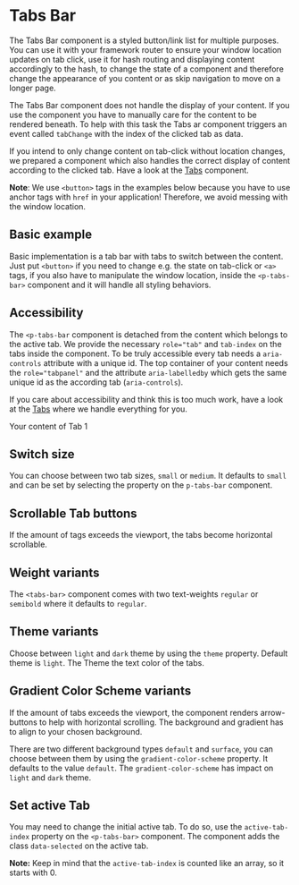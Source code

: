 # Tabs Bar

The Tabs Bar component is a styled button/link list for multiple purposes. You can use it with your framework router to ensure
your window location updates on tab click, use it for hash routing and displaying content accordingly to the hash, to change the state of a component
and therefore change the appearance of you content or as skip navigation to move on a longer page.

The Tabs Bar component does not handle the display of your content. If you use the component you have to manually care for the
content to be rendered beneath. To help with this task the Tabs ar component triggers an event called `tabChange` with the index
of the clicked tab as data.

If you intend to only change content on tab-click without location changes, we prepared a component which also
handles the correct display of content according to the clicked tab. Have a look at the [Tabs](#/components/tabs#code) component.

**Note**: We use `<button>` tags in the examples below because you have to use anchor tags with `href`
in your application! Therefore, we avoid messing with the window location.

## Basic example

Basic implementation is a tab bar with tabs to switch between the content. Just put `<button>` if you need to change e.g. the state on tab-click  or `<a>`
tags, if you also have to manipulate the window location, inside the `<p-tabs-bar>` component and it will handle all styling behaviors. 

<Playground>
  <template>
    <p-tabs-bar>
      <button>Tab One</button>
      <button>Tab Two</button>
      <button>Tab Three</button>
    </p-tabs-bar>
  </template>
</Playground>

<Playground>
  <template>
    <p-tabs-bar>
      <a href="#">Tab One</a>
      <a href="#">Tab Two</a>
      <a href="#">Tab Three</a>
    </p-tabs-bar>
  </template>
</Playground>

## Accessibility

The `<p-tabs-bar` component is detached from the content which belongs to the active tab. We provide the necessary `role="tab"` and  `tab-index` on the tabs inside the component.
To be truly accessible every tab needs a `aria-controls` attribute with a unique id. The top container of your content needs the `role="tabpanel"` and the attribute `aria-labelledby`
which gets the same unique id as the according tab (`aria-controls`).

If you care about accessibility and think this is too much work, have a look at the [Tabs](#/components/tabs#code) where we handle everything for you.

<Playground>
  <template>
    <p-tabs-bar>
      <button aria-controls="tab-panel-1">Tab One</button>
      <button>Tab Two</button>
      <button>Tab Three</button>
    </p-tabs-bar>
  </template>
  <div role="tabpanel" aria-labelledby="tab-panel-1">
    <p-text>Your content of Tab 1</p-text> 
  </div>
</Playground>

## Switch size

You can choose between two tab sizes, `small` or `medium`. It defaults to `small` and can be set by selecting the property on the `p-tabs-bar` component.

<Playground>
  <template #configurator>
    <select v-model="size">
      <option disabled>Select size</option>
      <option selected value="small">Small</option>
      <option value="medium">Medium</option>
    </select>
  </template>
  <template>
    <p-tabs-bar :size="size">
      <button>Tab One</button>
      <button>Tab Two</button>
      <button>Tab Three</button>
    </p-tabs-bar>
  </template>
</Playground>

## Scrollable Tab buttons

If the amount of tags exceeds the viewport, the tabs become horizontal scrollable.

<Playground>
  <template>
    <p-tabs-bar>
      <button>Tab One</button>
      <button>Tab Two</button>
      <button>Tab Three</button>
      <button>Tab Four</button>
      <button>Tab Five</button>
      <button>Tab Long Label Six</button>
      <button>Tab Seven</button>
      <button>Tab Eight</button>
      <button>Tab Nine</button>
    </p-tabs-bar>
  </template>
</Playground>

## Weight variants

The `<tabs-bar>` component comes with two text-weights `regular` or `semibold` where it defaults to `regular`.

<Playground>
  <template #configurator>
    <select v-model="weight">
      <option disabled>Select weight</option>
      <option selected value="regular">Regular</option>
      <option value="semibold">SemiBold</option>
    </select>
  </template>
  <template>
    <p-tabs-bar :weight="weight">
      <button>Tab One</button>
      <button>Tab Two</button>
      <button>Tab Three</button>
    </p-tabs-bar>
  </template>
</Playground>

## Theme variants

Choose between `light` and `dark` theme by using the `theme` property. Default theme is `light`.
The Theme the text color of the tabs.

<Playground :themeable="true">
  <template v-slot="{theme}">
    <p-tabs-bar :theme="theme">
      <button>Tab One</button>
      <button>Tab Two</button>
      <button>Tab Three</button>
    </p-tabs-bar>
  </template>
</Playground>

## Gradient Color Scheme variants

If the amount of tabs exceeds the viewport, the component renders arrow-buttons to help with horizontal scrolling.
The background and gradient has to align to your chosen background.

There are two different background types `default` and `surface`, you can choose between them by using the `gradient-color-scheme` property. It defaults to the value `default`.
The `gradient-color-scheme` has impact on `light` and `dark` theme.

<Playground :themeable="true">
  <template #configurator>
    <select v-model="gradientColorScheme">
      <option disabled>Select gradient-color-scheme</option>
      <option selected value="default">Default</option>
      <option value="surface">Surface</option>
    </select>
  </template>
  <template v-slot="{theme}">
    <p-tabs-bar :theme="theme" :gradient-color-scheme="gradientColorScheme">
      <button>Tab One</button>
      <button>Tab Two</button>
      <button>Tab Three</button>
      <button>Tab Four</button>
      <button>Tab Five</button>
      <button>Tab Long Label Six</button>
      <button>Tab Seven</button>
      <button>Tab Eight</button>
      <button>Tab Nine</button>
    </p-tabs-bar>
  </template>
</Playground>

## Set active Tab

You may need to change the initial active tab. To do so, use the `active-tab-index` property on the `<p-tabs-bar>` component.
The component adds the class `data-selected` on the active tab.

**Note:** Keep in mind that the `active-tab-index` is counted like an array, so it starts with 0. 

<Playground>
  <template>
    <p-tabs-bar active-tab-index="1">
      <button>Tab One</button>
      <button>Tab Two</button>
      <button>Tab Three</button>
    </p-tabs-bar>
  </template>
</Playground>

<script lang="ts">
  import Vue from 'vue';
  import Component from 'vue-class-component';
  
  @Component
  export default class PlaygroundTabs extends Vue {
    public theme: string = 'light';
    public weight: string = 'regular';
    public size: string = 'small';
    public gradientColorScheme: string = 'default';
  }
</script>